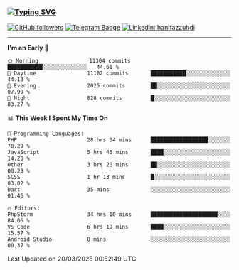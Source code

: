 ### [![Typing SVG](https://readme-typing-svg.herokuapp.com?font=lato&size=22&lines=Hi+There+👋)](https://git.io/typing-svg) 

[![GitHub followers](https://img.shields.io/github/followers/hanifazzuhdi?label=Follow&style=social)](https://github.com/hanifazzuhdi/?tab=follow) 
[![Telegram Badge](https://img.shields.io/badge/-hanif0198-blue?style=social&logo=telegram&link=https://www.t.me/hanif0198/)](https://www.t.me/hanif0198/) 
[![Linkedin: hanifazzuhdi](https://img.shields.io/badge/-hanifazzuhdi-blue?style=flat-square&logo=Linkedin&logoColor=white&link=https://www.linkedin.com/in/hanif-az-zuhdi-69688019b/)](https://www.linkedin.com/in/hanif-az-zuhdi-69688019b/) 

<hr/>

<!--START_SECTION:waka-->
**I'm an Early 🐤** 

```text
🌞 Morning                11304 commits       ███████████░░░░░░░░░░░░░░   44.61 % 
🌆 Daytime                11182 commits       ███████████░░░░░░░░░░░░░░   44.13 % 
🌃 Evening                2025 commits        ██░░░░░░░░░░░░░░░░░░░░░░░   07.99 % 
🌙 Night                  828 commits         █░░░░░░░░░░░░░░░░░░░░░░░░   03.27 % 
```


📊 **This Week I Spent My Time On** 

```text
💬 Programming Languages: 
PHP                      28 hrs 34 mins      ██████████████████░░░░░░░   70.29 % 
JavaScript               5 hrs 46 mins       ████░░░░░░░░░░░░░░░░░░░░░   14.20 % 
Other                    3 hrs 20 mins       ██░░░░░░░░░░░░░░░░░░░░░░░   08.23 % 
SCSS                     1 hr 13 mins        █░░░░░░░░░░░░░░░░░░░░░░░░   03.02 % 
Dart                     35 mins             ░░░░░░░░░░░░░░░░░░░░░░░░░   01.46 % 

🔥 Editors: 
PhpStorm                 34 hrs 10 mins      █████████████████████░░░░   84.06 % 
VS Code                  6 hrs 19 mins       ████░░░░░░░░░░░░░░░░░░░░░   15.57 % 
Android Studio           8 mins              ░░░░░░░░░░░░░░░░░░░░░░░░░   00.37 % 
```


 Last Updated on 20/03/2025 00:52:49 UTC
<!--END_SECTION:waka-->
